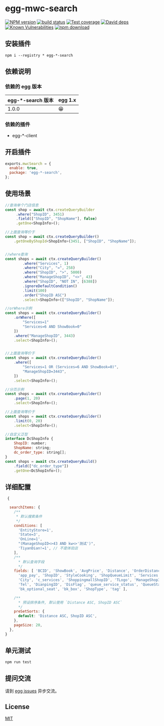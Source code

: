 # egg-mwc-search

[![NPM version][npm-image]][npm-url]
[![build status][travis-image]][travis-url]
[![Test coverage][codecov-image]][codecov-url]
[![David deps][david-image]][david-url]
[![Known Vulnerabilities][snyk-image]][snyk-url]
[![npm download][download-image]][download-url]

[npm-image]: https://img.shields.io/npm/v/egg-mwc-search.svg?style=flat-square
[npm-url]: https://npmjs.org/package/egg-mwc-search
[travis-image]: https://img.shields.io/travis/eggjs/egg-mwc-search.svg?style=flat-square
[travis-url]: https://travis-ci.org/eggjs/egg-mwc-search
[codecov-image]: https://img.shields.io/codecov/c/github/eggjs/egg-mwc-search.svg?style=flat-square
[codecov-url]: https://codecov.io/github/eggjs/egg-mwc-search?branch=master
[david-image]: https://img.shields.io/david/eggjs/egg-mwc-search.svg?style=flat-square
[david-url]: https://david-dm.org/eggjs/egg-mwc-search
[snyk-image]: https://snyk.io/test/npm/egg-mwc-search/badge.svg?style=flat-square
[snyk-url]: https://snyk.io/test/npm/egg-mwc-search
[download-image]: https://img.shields.io/npm/dm/egg-*-search.svg?style=flat-square
[download-url]: https://npmjs.org/package/egg-mwc-search

<!--
Description here.
-->

## 安装插件

`npm i --registry * egg-*-search`

## 依赖说明

### 依赖的 egg 版本

egg-*-search 版本 | egg 1.x
--- | ---
1.0.0 | 😁

### 依赖的插件

- egg-*-client

## 开启插件

```js
exports.mwcSearch = {
  enable: true,
  package: 'egg-*-search',
};
```

## 使用场景

```javascript
//查询单个门店信息
const shop = await ctx.createQueryBuilder
     .where("ShopID", 3451)
     .field(["ShopID", "ShopName"], false)
     .getOne<ShopInfo>();

//上面查询等价于
const shop = await ctx.createQueryBuilder()
    .getOneByShopId<ShopInfo>(3451, ["ShopID", "ShopName"]);


//where查询
const shops = await ctx.createQueryBuilder()
        .where("Services", 1)
        .where("City", "=", 258)
        .where("ShopID", ">", 5000)
        .where("ManageShopID", "<>", 43)
        .where("ShopID", "NOT IN", [6388])
        .ignoreDefaultCondition()
        .limit(100)
        .order("ShopID ASC")
        .select<ShopInfo>(["ShopID", "ShopName"]);

//orWhere示例
const shops = await ctx.createQueryBuilder()
    .orWhere([
        "Services=1"
        "Services=6 AND ShowBook=0"
    ])
    .where("ManageShopID", 3443)
    .select<ShopInfo>();


//上面查询等价于
const shops = await ctx.createQueryBuilder()
    .where([
        "Services=1 OR (Services=6 AND ShowBook=0)",
        "ManageShopID=3443",
    ])
    .select<ShopInfo>();

//分页示例
const shops = await ctx.createQueryBuilder()
    .page(1, 20)
    .select<ShopInfo>();

//上面查询等价于
const shops = await ctx.createQueryBuilder()
    .limit(0, 20)
    .select<ShopInfo>();

//自定义泛型
interface DcShopInfo {
    ShopID: number;
    ShopName: string;
    dc_order_type: string[];
}
const shops = await ctx.createQueryBuild()
    .field(["dc_order_type"])
    .getOne<DcShopInfo>();

```

## 详细配置

```javascript
 {

  searchItems: {
    /**
     * 默认搜索条件
     */
    conditions: [
      'EntityStore=1',
      'State=3',
      'OnLine=1',
      "(ManageShopID<>43 AND kw<>'测试')",
      'TiyanDian!=1', // 不是体验店
    ],
    /**
      * 默认查询字段
      */
    fields: [ 'BCID', 'ShowBook', 'AvgPrice', 'Distance', 'OrderDistanceLimit', 'AvgReview', 'Longitude',
      'app_pay', 'ShopID', 'StyleCooking', 'ShopQueueLimit', 'Services', 'ShopName', 'Latitude',
      'City', 'c_services', 'ShoppingmallShopID', 'TLogo', 'ManageShopID', 'location', 'Address', 'ShopHours',
      'Tel', 'DianpingID', 'DisFlag', 'queue_service_status', 'QueueState', 'mall_name',
      'bk_optional_seat', 'bk_box', 'ShopType', 'tag' ],

    /**
      * 预设排序条件, 默认使用 `Distance ASC, ShopID ASC`
      */
    preSetSorts: {
      default: 'Distance ASC, ShopID ASC',
    },
    pageSize: 20,
  },
}
```

## 单元测试

`npm run test`

## 提问交流

请到 [egg issues](https://github.com/eggjs/egg/issues) 异步交流。

## License

[MIT](LICENSE)
